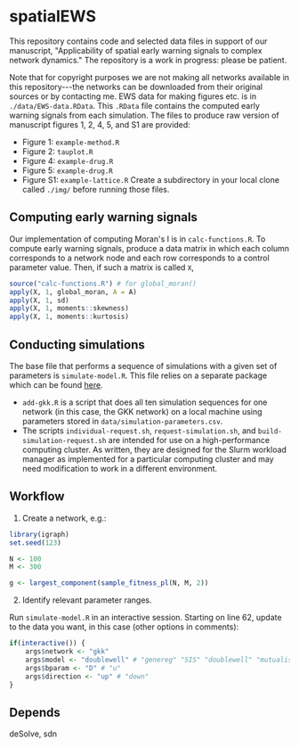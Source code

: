 # spatialEWS

This repository contains code and selected data files in support of our manuscript, "Applicability of spatial early warning signals to complex network dynamics." The repository is a work in progress: please be patient.

Note that for copyright purposes we are not making all networks available in this repository---the networks can be downloaded from their original sources or by contacting me. EWS data for making figures etc. is in `./data/EWS-data.RData`. This `.RData` file contains the computed early warning signals from each simulation. The files to produce raw version of manuscript figures 1, 2, 4, 5, and S1 are provided:
- Figure 1: `example-method.R`
- Figure 2: `tauplot.R`
- Figure 4: `example-drug.R`
- Figure 5: `example-drug.R`
- Figure S1: `example-lattice.R`
Create a subdirectory in your local clone called `./img/` before running those files. 

## Computing early warning signals

Our implementation of computing Moran's I is in `calc-functions.R`. To compute early warning signals, produce a data matrix in which each column corresponds to a network node and each row corresponds to a control parameter value. Then, if such a matrix is called `X`,

```R
source("calc-functions.R") # for global_moran()
apply(X, 1, global_moran, A = A)
apply(X, 1, sd)
apply(X, 1, moments::skewness)
apply(X, 1, moments::kurtosis)
```

## Conducting simulations

The base file that performs a sequence of simulations with a given set of parameters is `simulate-model.R`. This file relies on a separate package which can be found [here](https://github.com/ngmaclaren/sdn). 

- `add-gkk.R` is a script that does all ten simulation sequences for one network (in this case, the GKK network) on a local machine using parameters stored in `data/simulation-parameters.csv`. 
- The scripts `individual-request.sh`, `request-simulation.sh`, and `build-simulation-request.sh` are intended for use on a high-performance computing cluster. As written, they are designed for the Slurm workload manager as implemented for a particular computing cluster and may need modification to work in a different environment. 

## Workflow

1. Create a network, e.g.:
```R
library(igraph)
set.seed(123)

N <- 100
M <- 300

g <- largest_component(sample_fitness_pl(N, M, 2))

```
2. Identify relevant parameter ranges.

Run `simulate-model.R` in an interactive session. 
Starting on line 62, update to the data you want, in this case (other options in comments):

```R
if(interactive()) {
    args$network <- "gkk"
    args$model <- "doublewell" # "genereg" "SIS" "doublewell" "mutualistic"
    args$bparam <- "D" # "u"
    args$direction <- "up" # "down"
}

```
## Depends

deSolve, sdn
